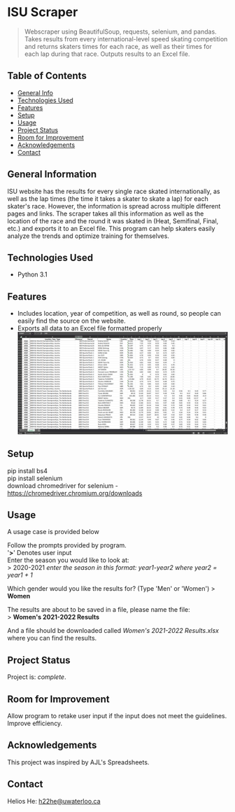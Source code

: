 # ISU Scraper
> Webscraper using BeautifulSoup, requests, selenium, and pandas.  Takes results from every international-level speed skating competition and returns skaters times for each race, as well as their times for each lap during that race.  Outputs results to an Excel file.

## Table of Contents
* [General Info](#general-information)
* [Technologies Used](#technologies-used)
* [Features](#features)
* [Setup](#setup)
* [Usage](#usage)
* [Project Status](#project-status)
* [Room for Improvement](#room-for-improvement)
* [Acknowledgements](#acknowledgements)
* [Contact](#contact)
<!-- * [License](#license) -->


## General Information
ISU website has the results for every single race skated internationally, as well as the lap times (the time it takes a skater to skate a lap) for each skater's race.  However, the information is spread across multiple different pages and links.  The scraper takes all this information as well as the location of the race and the round it was skated in (Heat, Semifinal, Final, etc.) and exports it to an Excel file.  This program can help skaters easily analyze the trends and optimize training for themselves.  


## Technologies Used
- Python 3.1


## Features
- Includes location, year of competition, as well as round, so people can easily find the source on the website.
- Exports all data to an Excel file formatted properly
![Screenshot](2023-01-17.png)


## Setup
pip install bs4  
pip install selenium  
download chromedriver for selenium - https://chromedriver.chromium.org/downloads

## Usage
A usage case is provided below

Follow the prompts provided by program.  
'**>**' Denotes user input  
Enter the season you would like to look at:   
\> 2020-2021 *enter the season in this format: year1-year2 where year2 = year1 + 1*  

Which gender would you like the results for? (Type 'Men' or 'Women') 
\> **Women**   

The results are about to be saved in a file, please name the file:  
\> **Women's 2021-2022 Results**  

And a file should be downloaded called *Women's 2021-2022 Results.xlsx* where you can find the results.  

## Project Status
Project is: _complete_.


## Room for Improvement
Allow program to retake user input if the input does not meet the guidelines.  
Improve efficiency. 

## Acknowledgements
This project was inspired by AJL's Spreadsheets.

## Contact
Helios He: h22he@uwaterloo.ca  
